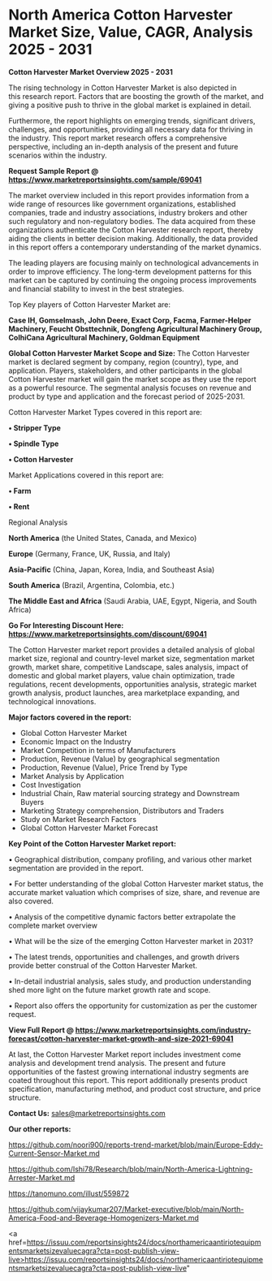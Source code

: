 # North America Cotton Harvester Market Size, Value, CAGR, Analysis 2025 - 2031

<Strong> Cotton Harvester Market Overview 2025 - 2031</strong>

The rising technology in Cotton Harvester Market is also depicted in this research report. Factors that are boosting the growth of the market, and giving a positive push to thrive in the global market is explained in detail.

Furthermore, the report highlights on emerging trends, significant drivers, challenges, and opportunities, providing all necessary data for thriving in the industry. This report market research offers a comprehensive perspective, including an in-depth analysis of the present and future scenarios within the industry.

<strong>Request Sample Report @ <a href=https://www.marketreportsinsights.com/sample/69041>https://www.marketreportsinsights.com/sample/69041</a></strong>

The market overview included in this report provides information from a wide range of resources like government organizations, established companies, trade and industry associations, industry brokers and other such regulatory and non-regulatory bodies. The data acquired from these organizations authenticate the Cotton Harvester research report, thereby aiding the clients in better decision making. Additionally, the data provided in this report offers a contemporary understanding of the market dynamics.

The leading players are focusing mainly on technological advancements in order to improve efficiency. The long-term development patterns for this market can be captured by continuing the ongoing process improvements and financial stability to invest in the best strategies.

Top Key players of Cotton Harvester Market are:

<strong>Case IH, Gomselmash, John Deere, Exact Corp, Facma, Farmer-Helper Machinery, Feucht Obsttechnik, Dongfeng Agricultural Machinery Group, ColhiCana Agricultural Machinery, Goldman Equipment</strong>

<strong><b>Global Cotton Harvester Market Scope and Size:</b></strong>
The Cotton Harvester market is declared segment by company, region (country), type, and application. Players, stakeholders, and other participants in the global Cotton Harvester market will gain the market scope as they use the report as a powerful resource. The segmental analysis focuses on revenue and product by type and application and the forecast period of 2025-2031.

Cotton Harvester Market Types covered in this report are:

<strong>• Stripper Type

• Spindle Type

• Cotton Harvester</strong>

Market Applications covered in this report are:

<strong>• Farm

• Rent</strong> 

Regional Analysis

<strong>North America</strong> (the United States, Canada, and Mexico)

<strong>Europe</strong> (Germany, France, UK, Russia, and Italy)

<strong>Asia-Pacific</strong> (China, Japan, Korea, India, and Southeast Asia)

<strong>South America</strong> (Brazil, Argentina, Colombia, etc.)

<strong>The Middle East and Africa</strong> (Saudi Arabia, UAE, Egypt, Nigeria, and South Africa)

<strong>Go For Interesting Discount Here: <a href=https://www.marketreportsinsights.com/discount/69041>https://www.marketreportsinsights.com/discount/69041</a></strong>

The Cotton Harvester market report provides a detailed analysis of global market size, regional and country-level market size, segmentation market growth, market share, competitive Landscape, sales analysis, impact of domestic and global market players, value chain optimization, trade regulations, recent developments, opportunities analysis, strategic market growth analysis, product launches, area marketplace expanding, and technological innovations.

<strong><b>Major factors covered in the report:</b></strong>
<ul>
  <li>Global Cotton Harvester Market </li>
  <li>Economic Impact on the Industry</li>
  <li>Market Competition in terms of Manufacturers</li>
  <li>Production, Revenue (Value) by geographical segmentation</li>
  <li>Production, Revenue (Value), Price Trend by Type</li>
  <li>Market Analysis by Application</li>
  <li>Cost Investigation</li>
  <li>Industrial Chain, Raw material sourcing strategy and Downstream Buyers</li>
  <li>Marketing Strategy comprehension, Distributors and Traders</li>
  <li>Study on Market Research Factors</li>
  <li>Global Cotton Harvester Market Forecast</li>
</ul>

<strong><b>Key Point of the Cotton Harvester Market report:</b></strong>

• Geographical distribution, company profiling, and various other market segmentation are provided in the report.

• For better understanding of the global Cotton Harvester market status, the accurate market valuation which comprises of size, share, and revenue are also covered.

• Analysis of the competitive dynamic factors better extrapolate the complete market overview

• What will be the size of the emerging Cotton Harvester market in 2031?

• The latest trends, opportunities and challenges, and growth drivers provide better construal of the Cotton Harvester Market.

• In-detail industrial analysis, sales study, and production understanding shed more light on the future market growth rate and scope.

• Report also offers the opportunity for customization as per the customer request.

<strong><b>View Full Report @ <a href=https://www.marketreportsinsights.com/industry-forecast/cotton-harvester-market-growth-and-size-2021-69041>https://www.marketreportsinsights.com/industry-forecast/cotton-harvester-market-growth-and-size-2021-69041</a></b></strong>


At last, the Cotton Harvester Market report includes investment come analysis and development trend analysis. The present and future opportunities of the fastest growing international industry segments are coated throughout this report. This report additionally presents product specification, manufacturing method, and product cost structure, and price structure.

<strong>Contact Us:</strong>
sales@marketreportsinsights.com

<strong>Our other reports:</strong>

<a href=https://github.com/noori900/reports-trend-market/blob/main/Europe-Eddy-Current-Sensor-Market.md>https://github.com/noori900/reports-trend-market/blob/main/Europe-Eddy-Current-Sensor-Market.md</a>

<a href=https://github.com/Ishi78/Research/blob/main/North-America-Lightning-Arrester-Market.md>https://github.com/Ishi78/Research/blob/main/North-America-Lightning-Arrester-Market.md</a>

<a href=https://tanomuno.com/illust/559872>https://tanomuno.com/illust/559872</a>

<a href=https://github.com/vijaykumar207/Market-executive/blob/main/North-America-Food-and-Beverage-Homogenizers-Market.md>https://github.com/vijaykumar207/Market-executive/blob/main/North-America-Food-and-Beverage-Homogenizers-Market.md</a>

<a href=https://issuu.com/reportsinsights24/docs/northamericaantiriotequipmentsmarketsizevaluecagra?cta=post-publish-view-live>https://issuu.com/reportsinsights24/docs/northamericaantiriotequipmentsmarketsizevaluecagra?cta=post-publish-view-live</a>"
